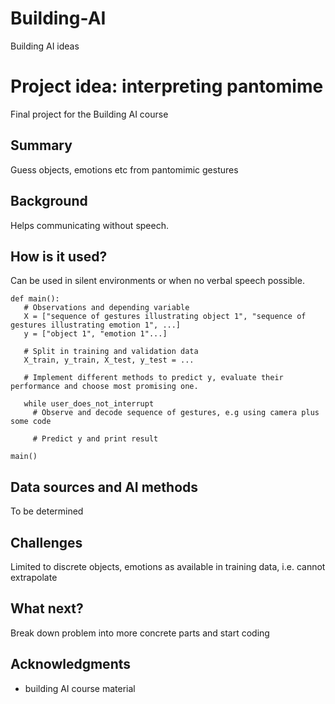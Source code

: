 # Building-AI
Building AI ideas

# Project idea: interpreting pantomime
Final project for the Building AI course

## Summary
Guess objects, emotions etc from pantomimic gestures

## Background
Helps communicating without speech.

## How is it used?
Can be used in silent environments or when no verbal speech possible. 

```
def main():
   # Observations and depending variable
   X = ["sequence of gestures illustrating object 1", "sequence of gestures illustrating emotion 1", ...]
   y = ["object 1", "emotion 1"...]

   # Split in training and validation data
   X_train, y_train, X_test, y_test = ...
   
   # Implement different methods to predict y, evaluate their performance and choose most promising one.
   
   while user_does_not_interrupt 
     # Observe and decode sequence of gestures, e.g using camera plus some code
     
     # Predict y and print result
     
main()
```

## Data sources and AI methods
To be determined

## Challenges
Limited to discrete objects, emotions as available in training data, i.e. cannot extrapolate

## What next?
Break down problem into more concrete parts and start coding

## Acknowledgments
* building AI course material
